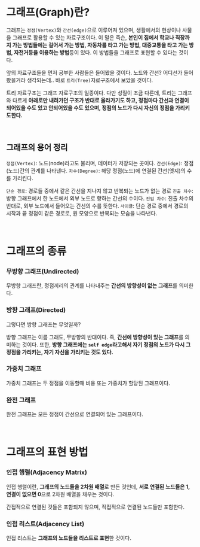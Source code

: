 # 그래프(Graph)란?

그래프는 `정점(Vertex)`와 `간선(edge)`으로 이루어져 있으며, 생활에서의 현상이나 사물을 그래프로 활용할 수 있는 자료구조이다. 이 말은 즉슨, **본인이 집에서 학교나 직장까지 가는 방법들에는 걸어서 가는 방법, 자동차를 타고 가는 방법, 대중교통을 타고 가는 방법, 자전거등을 이용하는 방법**등이 있다. 이 방법들을 그래프로 표현할 수 있다는 것이다.

앞의 자료구조들을 먼저 공부한 사람들은 들어봤을 것이다. 노드와 간선? 어디선가 들어봤을거라 생각되는데.. 바로 `트리(Tree)`자료구조에서 보았을 것이다.

트리 자료구조는 그래프 자료구조의 일종이다. 다만 성질이 조금 다른데, 트리는 그래프와 다르게 **아래로만 내려가던 구조가 반대로 올라가기도 하고, 정점마다 간선과 연결이 되어있을 수도 있고 안되어있을 수도 있으며, 정점의 노드가 다시 자신의 정점을 가리키도한다.** 

<br>

<!-- 용어마다 이미지 추가하기 -->
## 그래프의 용어 정리
`정점(Vertex)`: 노드(node)라고도 불리며, 데이터가 저장되는 곳이다. 
`간선(Edge)`: 정점(노드)간의 관계를 나타낸다.
`차수(Degree)`: 해당 정점(노드)에 연결된 간선(엣지)의 수를 가리킨다.

`단순 경로`: 경로들 중에서 같은 간선을 지나지 않고 반복되는 노드가 없는 경로
`진출 차수`: 방향 그래프에서 한 노드에서 외부 노드로 향하는 간선의 수이다.
`진입 차수`: 진출 차수의 반대로, 외부 노드에서 들어오는 간선의 수를 뜻한다.
`사이클`: 단순 경로 중에서 경로의 시작과 끝 정점이 같은 경로로, 원 모양으로 반복되는 모습을 나타낸다.

<br>

# 그래프의 종류

### 무방향 그래프(Undirected)
무방향 그래프란, 정점끼리의 관계를 나타내주는 **간선의 방향성이 없는 그래프**를 의미한다.

### 방향 그래프(Directed)
그렇다면 방향 그래프는 무엇일까?

방향 그래프는 이름 그래도, 무방향의 반대이다. 즉, **간선에 방향성이 있는 그래프**를 의미하는 것이다. 또한, **방향 그래프에는 `self edge`라고해서 자기 정점의 노드가 다시 그 정점을 가리키는, 자기 자신을 가리키는 것도 있다.**

### 가중치 그래프
가중치 그래프는 두 정점을 이동할때 비용 또는 가중치가 할당된 그래프이다.

### 완전 그래프
완전 그래프는 모든 정점이 간선으로 연결되어 있는 그래프이다.

<br>

# 그래프의 표현 방법

### 인접 행렬(Adjacency Matrix)
인접 행렬이란, **그래프의 노드들을 2차원 배열**로 만든 것인데, **서로 연결된 노드들은 1, 연결이 없으면 0**으로 2차원 배열을 채우는 것이다.

간접적으로 연결된 것들은 포함되지 않으며, 직접적으로 연결된 노드들만 포함한다.
  

### 인접 리스트(Adjacency List)
인접 리스트는 **그래프의 노드들을 리스트로 표현**한 것이다.







<!-- 

추가할 이미지들

# 그래프란?
- 그래프 이미지. (트리 그래프랑 비교하면 좋을듯)
    - 그래프 이미지에서 생활에서의 현상이나 사물을 나타내는 그래프

# 그래프 용어
- 정점, 간선 포함한 하나의 이미지
    - 그 이미지 2개로 나눠서 정점, 간선 나누기
    - 이거 사진을 예시로해서, 차수나 다른 개념들 설명

# 그래프 종류
- 무방향, 방향 그래프
    - 방향 그래프에서 자기 자신을 가리키는것도 그리기
- 가중치 그래프
- 완전 그래프


- 인접 행렬, 인접 리스트 이미지
 -->




<!-- 

> Reference
> - [자료구조 그래프(Graph)란 무엇인가?](https://coding-factory.tistory.com/610)
> - [Swift) 그래프(Graph) 이해하기](https://babbab2.tistory.com/105)

 -->
